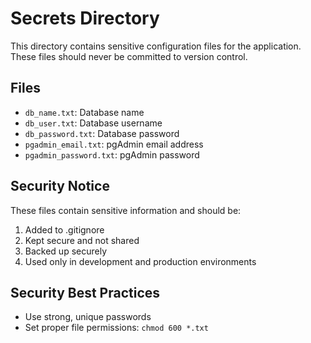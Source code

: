 # Secrets Directory

This directory contains sensitive configuration files for the application. These files should never be committed to version control.

## Files

- `db_name.txt`: Database name
- `db_user.txt`: Database username
- `db_password.txt`: Database password
- `pgadmin_email.txt`: pgAdmin email address
- `pgadmin_password.txt`: pgAdmin password

## Security Notice

These files contain sensitive information and should be:

1. Added to .gitignore
2. Kept secure and not shared
3. Backed up securely
4. Used only in development and production environments

## Security Best Practices

- Use strong, unique passwords
- Set proper file permissions: `chmod 600 *.txt`
